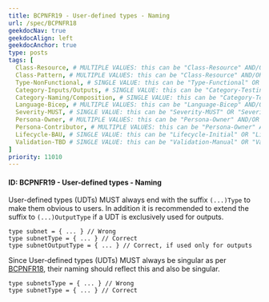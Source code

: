 ```yaml
---
title: BCPNFR19 - User-defined types - Naming
url: /spec/BCPNFR18
geekdocNav: true
geekdocAlign: left
geekdocAnchor: true
type: posts
tags: [
  Class-Resource, # MULTIPLE VALUES: this can be "Class-Resource" AND/OR "Class-Pattern" AND/OR "Class-Utility"
  Class-Pattern, # MULTIPLE VALUES: this can be "Class-Resource" AND/OR "Class-Pattern" AND/OR "Class-Utility"
  Type-NonFunctional, # SINGLE VALUE: this can be "Type-Functional" OR "Type-NonFunctional"
  Category-Inputs/Outputs, # SINGLE VALUE: this can be "Category-Testing" OR "Category-Telemetry" OR "Category-Contribution/Support" OR "Category-Documentation" OR "Category-CodeStyle" OR "Category-Naming/Composition" OR "Category-Inputs/Outputs" OR "Category-Release/Publishing"
  Category-Naming/Composition, # SINGLE VALUE: this can be "Category-Testing" OR "Category-Telemetry" OR "Category-Contribution/Support" OR "Category-Documentation" OR "Category-CodeStyle" OR "Category-Naming/Composition" OR "Category-Inputs/Outputs" OR "Category-Release/Publishing"
  Language-Bicep, # MULTIPLE VALUES: this can be "Language-Bicep" AND/OR "Language-Terraform"
  Severity-MUST, # SINGLE VALUE: this can be "Severity-MUST" OR "Severity-SHOULD" OR "Severity-MAY"
  Persona-Owner, # MULTIPLE VALUES: this can be "Persona-Owner" AND/OR "Persona-Contributor"
  Persona-Contributor, # MULTIPLE VALUES: this can be "Persona-Owner" AND/OR "Persona-Contributor"
  Lifecycle-BAU, # SINGLE VALUE: this can be "Lifecycle-Initial" OR "Lifecycle-BAU" OR "Lifecycle-EOL"
  Validation-TBD # SINGLE VALUE: this can be "Validation-Manual" OR "Validation-CI/Informational" OR "CI/Enforced"
]
priority: 11010
---
```


#### ID: BCPNFR19 - User-defined types - Naming

User-defined types (UDTs) MUST always end with the suffix `(...)Type` to make them obvious to users. In addition it is recommended to extend the suffix to `(...)OutputType` if a UDT is exclusively used for outputs. 
```bicep
type subnet = { ... } // Wrong
type subnetType = { ... } // Correct
type subnetOutputType = { ... } // Correct, if used only for outputs
```

Since User-defined types (UDTs) MUST always be singular as per [BCPNFR18](#id-bcpnfr18---user-defined-types---specification), their naming should reflect this and also be singular.
```bicep
type subnetsType = { ... } // Wrong
type subnetType = { ... } // Correct
```